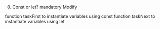 0. Const or let?
mandatory
Modify

function taskFirst to instantiate variables using const
function taskNext to instantiate variables using let